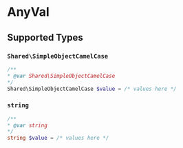 # AnyVal


## Supported Types

### `Shared\SimpleObjectCamelCase`

```php
/**
* @var Shared\SimpleObjectCamelCase
*/
Shared\SimpleObjectCamelCase $value = /* values here */
```

### `string`

```php
/**
* @var string
*/
string $value = /* values here */
```

